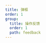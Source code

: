 ```yaml
---
title: 弹框
order: 1
group:
  title: 操作反馈
  order: 1
  path: feedback
---
```


<code src="../demo/Popup.jsx"></code>
<API src="../src/Popup.tsx"></API>
